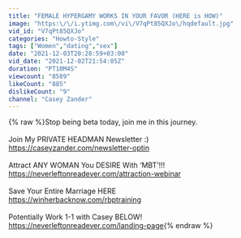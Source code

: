 ```yaml
---
title: "FEMALE HYPERGAMY WORKS IN YOUR FAVOR (HERE is HOW)"
image: "https:\/\/i.ytimg.com\/vi\/V7qPt85QXJo\/hqdefault.jpg"
vid_id: "V7qPt85QXJo"
categories: "Howto-Style"
tags: ["Women","dating","sex"]
date: "2021-12-03T20:28:59+03:00"
vid_date: "2021-12-02T21:54:05Z"
duration: "PT10M4S"
viewcount: "8589"
likeCount: "885"
dislikeCount: "9"
channel: "Casey Zander"
---
```

{% raw %}Stop being beta today, join me in this journey.<br /><br />Join My PRIVATE HEADMAN Newsletter :)<br /><a rel="nofollow" target="blank" href="https://caseyzander.com/newsletter-optin">https://caseyzander.com/newsletter-optin</a><br /><br />Attract ANY WOMAN You DESIRE With ‘MBT’!!!<br /><a rel="nofollow" target="blank" href="https://neverleftonreadever.com/attraction-webinar">https://neverleftonreadever.com/attraction-webinar</a><br /><br />Save Your Entire Marriage HERE<br /><a rel="nofollow" target="blank" href="https://winherbacknow.com/rbptraining">https://winherbacknow.com/rbptraining</a><br /><br />Potentially Work 1-1 with Casey BELOW!<br /><a rel="nofollow" target="blank" href="https://neverleftonreadever.com/landing-page">https://neverleftonreadever.com/landing-page</a>{% endraw %}
